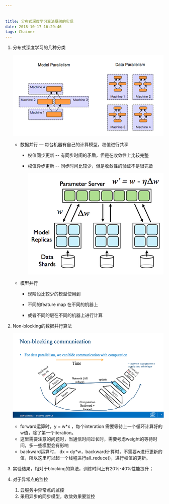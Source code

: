 ```yaml
---


title: 分布式深度学习算法框架的实现
date: 2018-10-17 16:29:46
tags: Chainer
---
```


1. 分布式深度学习的几种分类

   ![data_paraliesm](project-3/data_paraliesm.png)

   - 数据并行 — 每台机器有自己的计算模型，权值进行共享

     - 权值同步更新 -- 有同步时间的矛盾，但是在收敛性上比较完整

     - 权值异步更新 -- 同步时间比较少，但是收敛性的验证不是很完备

       ![datapara](project-3/datapara.png)

   - 模型并行

     - 现阶段比较少的模型使用到

     - 不同的feature map 在不同的机器上

     - 或者不同的层在不同的机器上进行计算


2. Non-blocking的数据并行算法

   ![Non-blocking](project-3/Non-blocking.png)

   - forward运算时，y = w*x ，每个interation 需要等待上一个循环计算好的w值，除了第一个iteration。
   - 这里需要注意的问题时，当通信时间过长时，需要考虑weight的等待时间，多一些模型会有影响
   - backward运算时， dx = dy*w，backward计算时，不需要w进行更新的值，所以这里可以起一个线程进行all_reduce()，进行权值的更新。

3.  实验结果，相对于blocking的算法，训练时间上有20%-40%性能提升；

4. 对于异常点的监控

   1. 云服务中异常点的监控
   2. 采用异步的同步模型，收敛效果要监控